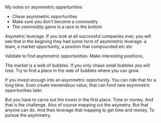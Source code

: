 My notes on asymmetric oppertunities
  
- Chase asymmetric opportunities
- Make sure you don't become a commodity
- The commodity game is a race to the bottom
  
Asymetric leverage. If you look at all successful companies ever, you will see that in the begining they had some form of asymmetric leverage. a team, a market opportunity, a position that compounded etc etc
  
Validate to find asymmetric opportunities. Make interesting positions,
  
The market is a web of bubbles. If you only chase small bubbles you will lose.
Try to find a place in the web of bubbles where you can grow.
  
If you invest enough into an asymmetric opportunity. You can ride that for a long time. Even create tremendous value, that can fund new asymmetric opportunities later.
  
But you have to carve out the invest in the first place. Time or money. And that is the challenge. Also of course mapping out the asymetry. But that anyone can do. And then leverage that mapping to get time and money. To pursue the asymmetry.